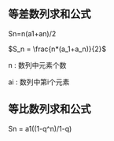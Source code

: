 ## 等差数列求和公式

Sn=n(a1+an)/2 

$S_n = \frac{n*(a_1+a_n)}{2}$

n : 数列中元素个数

ai : 数列中第i个元素





## 等比数列求和公式

Sn = a1((1-q^n)/1-q)

